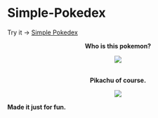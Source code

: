 # Simple-Pokedex

Try it -> [Simple Pokedex](https://alfonsoagar.github.io/simple-pokedex/)

</div>
<div align=center>
  <p>
    <strong>
      Who is this pokemon?
    </strong>
  </p>
  <img
       src="https://user-images.githubusercontent.com/50928791/171264970-bf1d3ca4-2f2c-4f22-82fc-d328cf021c7f.png">
  </img>
  <br>
  <br>
    <p>
    <strong>
      Pikachu of course.
    </strong>
  </p>
  <img
       src="https://user-images.githubusercontent.com/50928791/171267428-3e205d87-8c86-4e10-8551-9fa7374d12db.png">
  </img>
</div>

**Made it just for fun.**
